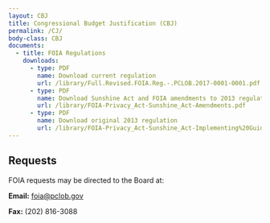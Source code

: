```yaml
---
layout: CBJ
title: Congressional Budget Justification (CBJ)
permalink: /CJ/
body-class: CBJ
documents:
  - title: FOIA Regulations
    downloads:
      - type: PDF
        name: Download current regulation
        url: /library/Full.Revised.FOIA.Reg.-.PCLOB.2017-0001-0001.pdf
      - type: PDF
        name: Download Sunshine Act and FOIA amendments to 2013 regulation
        url: /library/FOIA-Privacy_Act-Sunshine_Act-Amendments.pdf
      - type: PDF
        name: Download original 2013 regulation
        url: /library/FOIA-Privacy_Act-Sunshine_Act-Implementing%20Guidelines.pdf
---
```

## Requests

FOIA requests may be directed to the Board at:

**Email:** foia@pclob.gov

**Fax:** (202) 816-3088

